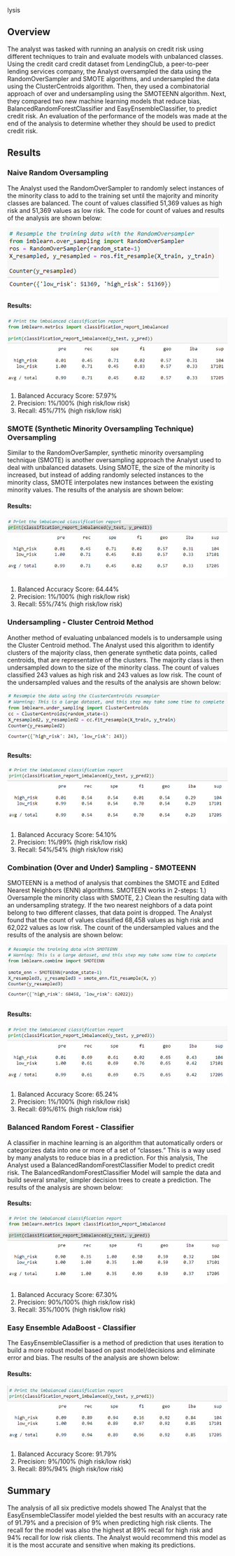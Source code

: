 lysis

## Overview
The analyst was tasked with running an analysis on credit risk using different techniques to train and evaluate models with unbalanced classes. Using the credit card credit dataset from LendingClub, a peer-to-peer lending services company, the Analyst oversampled the data using the RandomOverSampler and SMOTE algorithms, and undersampled the data using the ClusterCentroids algorithm. Then, they used a combinatorial approach of over and undersampling using the SMOTEENN algorithm. Next, they compared two new machine learning models that reduce bias, BalancedRandomForestClassifier and EasyEnsembleClassifier, to predict credit risk.  An evaluation of the performance of the models was made at the end of the analysis to determine whether they should be used to predict credit risk.

## Results

### Naive Random Oversampling
The Analyst used the RandomOverSampler to randomly select instances of the minority class to add to the training set until the majority and minority classes are balanced.  The count of values classified 51,369 values as high risk and 51,369 values as low risk.  The code for count of values and results of the analysis are shown below:

![random_over_count.png](https://github.com/hillmanj1995/Credit_Risk_Analysis/blob/main/Resources/random_over_count.png)

#### Results:

![random_over_report.png](https://github.com/hillmanj1995/Credit_Risk_Analysis/blob/main/Resources/random_over_report.png)

1. Balanced Accuracy Score: 57.97%
2. Precision: 1%/100% (high risk/low risk)
3. Recall: 45%/71% (high risk/low risk)

### SMOTE (Synthetic Minority Oversampling Technique) Oversampling
Similar to the RandomOverSampler, synthetic minority oversampling technique (SMOTE) is another oversampling approach the Analyst used to deal with unbalanced datasets.  Using SMOTE, the size of the minority is increased, but instead of adding randomly selected instances to the minority class, SMOTE interpolates new instances between the existing minority values.  The results of the analysis are shown below:

#### Results:

![SMOTE_report.png](https://github.com/hillmanj1995/Credit_Risk_Analysis/blob/main/Resources/SMOTE_report.png)

1. Balanced Accuracy Score: 64.44%
2. Precision: 1%/100% (high risk/low risk)
3. Recall: 55%/74% (high risk/low risk)

### Undersampling - Cluster Centroid Method
Another method of evaluating unbalanced models is to undersample using the Cluster Centroid method.  The Analyst used this algorithm to identify clusters of the majority class, then generate synthetic data points, called centroids, that are representative of the clusters. The majority class is then undersampled down to the size of the minority class. The count of values classified 243 values as high risk and 243 values as low risk.  The count of the undersampled values and the results of the analysis are shown below:

![CC_count.png](https://github.com/hillmanj1995/Credit_Risk_Analysis/blob/main/Resources/CC_count.png)

#### Results:

![CC_report.png](https://github.com/hillmanj1995/Credit_Risk_Analysis/blob/main/Resources/CC_report.png)

1. Balanced Accuracy Score: 54.10%
2. Precision: 1%/99% (high risk/low risk)
3. Recall: 54%/54% (high risk/low risk)

### Combination (Over and Under) Sampling - SMOTEENN
SMOTEENN is a method of analysis that combines the SMOTE and Edited Nearest Neighbors (ENN) algorithms.  SMOTEEN works in 2-steps: 1.) Oversample the minority class with SMOTE, 2.) Clean the resulting data with an undersampling strategy. If the two nearest neighbors of a data point belong to two different classes, that data point is dropped.  The Analyst found that the count of values classified 68,458 values as high risk and 62,022 values as low risk.  The count of the undersampled values and the results of the analysis are shown below:

![combo_count.png](https://github.com/hillmanj1995/Credit_Risk_Analysis/blob/main/Resources/combo_count.png)

#### Results:

![combo_report.png](https://github.com/hillmanj1995/Credit_Risk_Analysis/blob/main/Resources/combo_report.png)

1. Balanced Accuracy Score: 65.24%
2. Precision: 1%/100% (high risk/low risk)
3. Recall: 69%/61% (high risk/low risk)

### Balanced Random Forest - Classifier
A classifier in machine learning is an algorithm that automatically orders or categorizes data into one or more of a set of “classes.”  This is a way used by many analysts to reduce bias in a prediction.  For this analysis, The Analyst used a BalancedRandomForestClassifier Model to predict credit risk. The BalancedRandomForestClassifier Model will sample the data and build several smaller, simpler decision trees to create a prediction.  The results of the analysis are shown below:

#### Results:

![rbf_report.png](https://github.com/hillmanj1995/Credit_Risk_Analysis/blob/main/Resources/rbf_report.png)

1. Balanced Accuracy Score: 67.30%
2. Precision: 90%/100% (high risk/low risk)
3. Recall: 35%/100% (high risk/low risk)

### Easy Ensemble AdaBoost - Classifier
The EasyEnsembleClassifier is a method of prediction that uses iteration to build a more robust model based on past model/decisions and eliminate error and bias. The results of the analysis are shown below:

#### Results:

![eec_report.png](https://github.com/hillmanj1995/Credit_Risk_Analysis/blob/main/Resources/eec_report.png)

1. Balanced Accuracy Score: 91.79%
2. Precision: 9%/100% (high risk/low risk)
3. Recall: 89%/94% (high risk/low risk)

## Summary
The analysis of all six predictive models showed The Analyst that the EasyEnsembleClassifer model yielded the best results with an accuracy rate of 91.79% and a precision of 9% when predicting high risk clients.  The recall for the model was also the highest at 89% recall for high risk and 94% recall for low risk clients.  The Analyst would recommend this model as it is the most accurate and sensitive when making its predictions.
